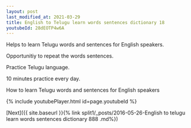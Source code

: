 ```yaml
---
layout: post
last_modified_at: 2021-03-29
title: English to Telugu learn words sentences dictionary 18 
youtubeId: 28dEOTP4w6A
---
```

 
 
Helps to learn Telugu words and sentences for English speakers.

Opportunitiy to repeat the words sentences. 

Practice Telugu language. 
 
10 minutes practice every day. 
 
How to learn Telugu words and sentences for English speakers 
 
{% include youtubePlayer.html id=page.youtubeId %}
 
 
[Next]({{ site.baseurl }}{% link  split1/_posts/2016-05-26-English to telugu learn words sentences dictionary 888 .md%})
 
